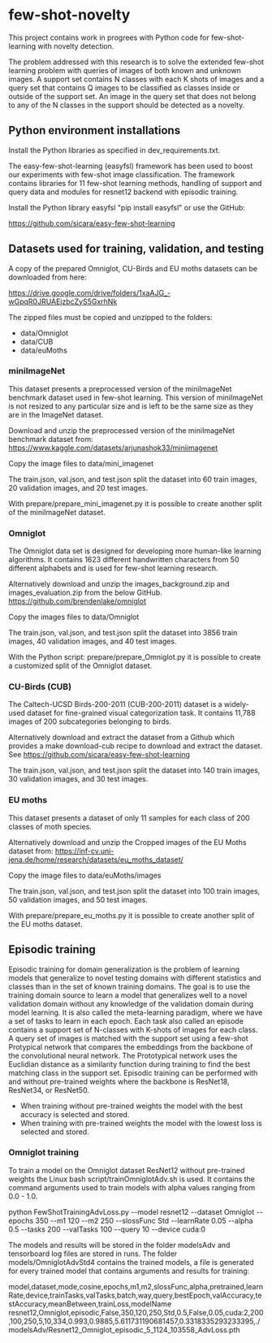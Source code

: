 # few-shot-novelty
This project contains work in progrees with Python code for few-shot-learning with novelty detection. 

The problem addressed with this research is to solve the extended few-shot learning problem with queries of images of both known and unknown images. 
A support set contains N classes with each K shots of images and a query set that contains Q images to be classified as classes inside or outside of the support set.
An image in the query set that does not belong to any of the N classes in the support should be detected as a novelty. 

 
## Python environment installations 

Install the Python libraries as specified in dev_requirements.txt.

The easy-few-shot-learning (easyfsl) framework has been used to boost our experiments with few-shot image classification.
The framework contains libraries for 11 few-shot learning methods, handling of support and query data and modules for resnet12 backend with episodic training. 

Install the Python library easyfsl "pip install easyfsl" or use the GitHub:

https://github.com/sicara/easy-few-shot-learning

## Datasets used for training, validation, and testing

A copy of the prepared Omniglot, CU-Birds and EU moths datasets can be downloaded from here:

https://drive.google.com/drive/folders/1xaAJG_-wGpqR0JRUAEjzbcZyS5GxrhNk

The zipped files must be copied and unzipped to the folders: 
- data/Omniglot
- data/CUB
- data/euMoths

### miniImageNet 

This dataset presents a preprocessed version of the miniImageNet benchmark dataset used in few-shot learning.
This version of miniImageNet is not resized to any particular size and is left to be the same size as they are in the ImageNet dataset.

Download and unzip the preprocessed version of the miniImageNet benchmark dataset from:
https://www.kaggle.com/datasets/arjunashok33/miniimagenet

Copy the image files to data/mini_imagenet

The train.json, val.json, and test.json split the dataset into 60 train images, 20 validation images, and 20 test images. 

With prepare/prepare_mini_imagenet.py it is possible to create another split of the miniImageNet dataset.

### Omniglot

The Omniglot data set is designed for developing more human-like learning algorithms. 
It contains 1623 different handwritten characters from 50 different alphabets and is used for few-shot learning research.

Alternatively download and unzip the images_background.zip and images_evaluation.zip from the below GitHub. 
https://github.com/brendenlake/omniglot

Copy the images files to data/Omniglot

The train.json, val.json, and test.json split the dataset into 3856 train images, 40 validation images, and 40 test images.  

With the Python script: prepare/prepare_Omniglot.py it is possible to create a customized split of the Omniglot dataset.

### CU-Birds (CUB)

The Caltech-UCSD Birds-200-2011 (CUB-200-2011) dataset is a widely-used dataset for fine-grained visual categorization task. 
It contains 11,788 images of 200 subcategories belonging to birds.

Alternatively download and extract the dataset from a Github which provides a make download-cub recipe to download and extract the dataset.
See https://github.com/sicara/easy-few-shot-learning

The train.json, val.json, and test.json split the dataset into 140 train images, 30 validation images, and 30 test images.  

### EU moths

This dataset presents a dataset of only 11 samples for each class of 200 classes of moth species.

Alternatively download and unzip the Cropped images of the EU Moths dataset from:
https://inf-cv.uni-jena.de/home/research/datasets/eu_moths_dataset/

Copy the image files to data/euMoths/images

The train.json, val.json, and test.json split the dataset into 100 train images, 50 validation images, and 50 test images. 

With prepare/prepare_eu_moths.py it is possible to create another split of the EU moths dataset.


## Episodic training

Episodic training for domain generalization is the problem of learning models that generalize to novel testing domains with different statistics and classes than in the set of known training domains. 
The goal is to use the training domain source to learn a model that generalizes well to a novel validation domain without any knowledge of the validation domain during model learning.
It is also called the meta-learning paradigm, where we have a set of tasks to learn in each epoch. 
Each task also called an episode contains a support set of N-classes with K-shots of images for each class. 
A query set of images is matched with the support set using a few-shot Protypical network that compares the embeddings from the backbone of the convolutional neural network.
The Prototypical network uses the Euclidian distance as a similarity function during training to find the best matching class in the support set. 
Episodic training can be performed with and without pre-trained weights where the backbone is ResNet18, ResNet34, or ResNet50.

- When training without pre-trained weights the model with the best accuracy is selected and stored.
- When training with pre-trained weights the model with the lowest loss is selected and stored.  


### Omniglot training

To train a model on the Omniglot dataset ResNet12 without pre-trained weights the Linux bash script/trainOmniglotAdv.sh is used.
It contains the command arguments used to train models with alpha values ranging from 0.0 - 1.0.

python FewShotTrainingAdvLoss.py --model resnet12 --dataset Omniglot --epochs 350 --m1 120 --m2 250 --slossFunc Std --learnRate 0.05 --alpha 0.5 --tasks 200 --valTasks 100 --query 10 --device cuda:0

The models and results will be stored in the folder modelsAdv and tensorboard log files are stored in runs.
The folder models/OmniglotAdvStd4 contains the trained models, a file is generated for every trained model that contains arguments and results for training:

model,dataset,mode,cosine,epochs,m1,m2,slossFunc,alpha,pretrained,learnRate,device,trainTasks,valTasks,batch,way,query,bestEpoch,valAccuracy,testAccuracy,meanBetween,trainLoss,modelName
resnet12,Omniglot,episodic,False,350,120,250,Std,0.5,False,0.05,cuda:2,200,100,250,5,10,334,0.993,0.9885,5.611731190681457,0.3318335293233395,./modelsAdv/Resnet12_Omniglot_episodic_5_1124_103558_AdvLoss.pth 

 

